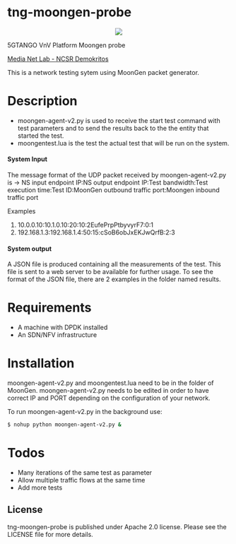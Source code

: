 # tng-moongen-probe

<p align="center"><img src="https://github.com/sonata-nfv/tng-api-gtw/wiki/images/sonata-5gtango-logo-500px.png" /></p>

5GTANGO VnV Platform Moongen probe

[Media Net Lab - NCSR Demokritos](http://www.medianetlab.gr/)

This is a network testing sytem using MoonGen packet generator.

# Description

  - moongen-agent-v2.py is used to receive the start test command with test parameters and to send the results back to the the entity that started the test.
  - moongentest.lua is the test the actual test that will be run on the system.

#### System Input

The message format of the UDP packet received by moongen-agent-v2.py is -> NS input endpoint IP:NS output endpoint IP:Test bandwidth:Test execution time:Test ID:MoonGen outbound traffic port:Moongen inbound traffic port

Examples

1) 10.0.0.10:10.1.0.10:20:10:2EufePrpPtbyvyrF7:0:1
2) 192.168.1.3:192.168.1.4:50:15:cSoB6obJxEKJwQrfB:2:3

#### System output

A JSON file is produced containing all the measurements of the test. This file is sent to a web server to be available for further usage. To see the format of the JSON file, there are 2 examples in the folder named results.

# Requirements

  - A machine with DPDK installed
  - An SDN/NFV infrastructure

# Installation

moongen-agent-v2.py and moongentest.lua need to be in the folder of MoonGen. moongen-agent-v2.py needs to be edited in order to have correct IP and PORT depending on the configuration of your network.

To run moongen-agent-v2.py in the background use:

```sh
$ nohup python moongen-agent-v2.py &
```

# Todos

 - Many iterations of the same test as parameter
 - Allow multiple traffic flows at the same time
 - Add more tests

License
----

tng-moongen-probe is published under Apache 2.0 license. Please see the LICENSE file for more details.

